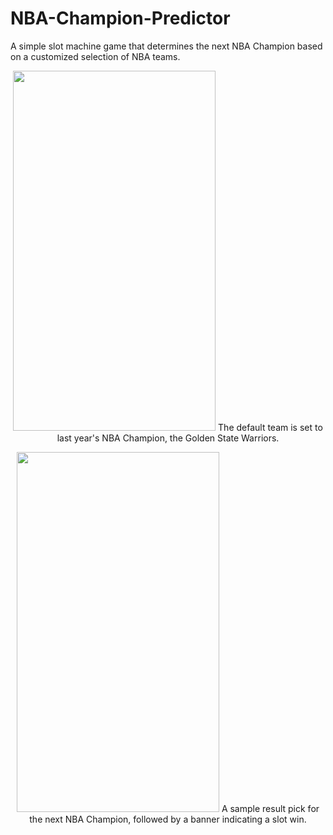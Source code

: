 # NBA-Champion-Predictor
A simple slot machine game that determines the next NBA Champion based on a customized selection of NBA teams.

<p align="center">
<img src="https://people.rit.edu/~dl2224/252/initial.png" width="324" height="576"/>    
The default team is set to last year's NBA Champion, the Golden State Warriors.
</p>
<p align="center">
<img src="https://people.rit.edu/~dl2224/252/result.png" width="324" height="576"/>
A sample result pick for the next NBA Champion, followed by a banner indicating a slot win.
</p>
